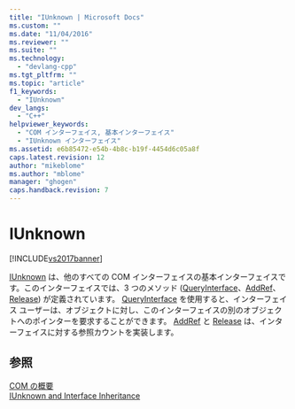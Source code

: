 ```yaml
---
title: "IUnknown | Microsoft Docs"
ms.custom: ""
ms.date: "11/04/2016"
ms.reviewer: ""
ms.suite: ""
ms.technology: 
  - "devlang-cpp"
ms.tgt_pltfrm: ""
ms.topic: "article"
f1_keywords: 
  - "IUnknown"
dev_langs: 
  - "C++"
helpviewer_keywords: 
  - "COM インターフェイス, 基本インターフェイス"
  - "IUnknown インターフェイス"
ms.assetid: e6b85472-e54b-4b8c-b19f-4454d6c05a8f
caps.latest.revision: 12
author: "mikeblome"
ms.author: "mblome"
manager: "ghogen"
caps.handback.revision: 7
---
```

# IUnknown
[!INCLUDE[vs2017banner](../assembler/inline/includes/vs2017banner.md)]

[IUnknown](http://msdn.microsoft.com/library/windows/desktop/ms680509) は、他のすべての COM インターフェイスの基本インターフェイスです。このインターフェイスでは、3 つのメソッド \([QueryInterface](http://msdn.microsoft.com/library/windows/desktop/ms682521)、[AddRef](http://msdn.microsoft.com/library/windows/desktop/ms691379)、[Release](http://msdn.microsoft.com/library/windows/desktop/ms682317)\) が定義されています。  [QueryInterface](http://msdn.microsoft.com/library/windows/desktop/ms682521) を使用すると、インターフェイス ユーザーは、オブジェクトに対し、このインターフェイスの別のオブジェクトへのポインターを要求することができます。  [AddRef](http://msdn.microsoft.com/library/windows/desktop/ms691379) と [Release](http://msdn.microsoft.com/library/windows/desktop/ms682317) は、インターフェイスに対する参照カウントを実装します。  
  
## 参照  
 [COM の概要](../atl/introduction-to-com.md)   
 [IUnknown and Interface Inheritance](http://msdn.microsoft.com/library/windows/desktop/ms692713)